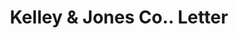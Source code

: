 ---
doi: 10.7916/D883545B
date_other: '1895'
date_other_textual: '1895'
form: correspondence
genre:
- Letters (correspondence)
name:
- Kelley & Jones Co.
object_in_context_url: https://biggert.cul.columbia.edu/items/view/ave_biggert_01479
subject_hierarchical_geographic:
- Pittsburgh, Pennsylvania, United States
subject_name:
- Kelley & Jones Co.
title: Kelley & Jones Co.. Letter
sort_title: Kelley & Jones Co.. Letter
call_number: ave_biggert_01479
coordinates:
- 40.439722222222215,-79.97638888888889
pid: ave_biggert_01479
identifiers: ave_biggert_01479
thumbnail: https://derivativo-3.library.columbia.edu/iiif/2/ldpd:344023/full/!256,256/0/native.jpg
permalink: "/biggert/ave_biggert_01479/"
layout: iiif-image-page
---